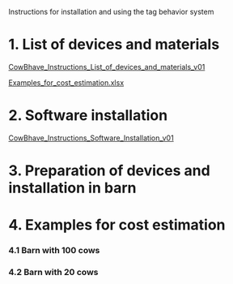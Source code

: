 Instructions for installation and using the tag behavior system

# 1. List of devices and materials

[CowBhave_Instructions_List_of_devices_and_materials_v01](CowBhave_Instructions_List_of_devices_and_materials_v01.pdf)

[Examples_for_cost_estimation.xlsx](Examples_for_cost_estimation.xlsx)

# 2. Software installation
[CowBhave_Instructions_Software_Installation_v01](CowBhave_Instructions_Software_Installation_v01.pdf)

# 3. Preparation of devices and installation in barn

# 4. Examples for cost estimation

### 4.1 Barn with 100 cows

### 4.2 Barn with 20 cows
